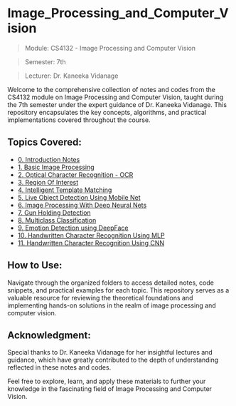# Image_Processing_and_Computer_Vision

> Module: CS4132 - Image Processing and Computer Vision

> Semester: 7th

> Lecturer: Dr. Kaneeka Vidanage

Welcome to the comprehensive collection of notes and codes from the CS4132 module on Image Processing and Computer Vision, taught during the 7th semester under the expert guidance of Dr. Kaneeka Vidanage. This repository encapsulates the key concepts, algorithms, and practical implementations covered throughout the course.

## Topics Covered:

* [0. Introduction Notes](https://github.com/HimashaRandil/Image_Processing_and_Computer_Vision/tree/main/0.%20Introduction%20Notes)
* [1. Basic Image Processing](https://github.com/HimashaRandil/Image_Processing_and_Computer_Vision/tree/main/1.%20Basic%20Image%20Processing)
* [2. Optical Character Recognition - OCR](https://github.com/HimashaRandil/Image_Processing_and_Computer_Vision/tree/main/2.%20OCR%20-%20Optical%20Charater%20Recognition)
* [3. Region Of Interest](https://github.com/HimashaRandil/Image_Processing_and_Computer_Vision/tree/main/3.%20Region%20of%20Intretst)
* [4. Intelligent Template Matching](https://github.com/HimashaRandil/Image_Processing_and_Computer_Vision/tree/main/4.%20Intelligent%20Template%20Macthing)
* [5. Live Object Detection Using Mobile Net](https://github.com/HimashaRandil/Image_Processing_and_Computer_Vision/tree/main/5.%20Live%20Object%20Detection%20Using%20MobileNet)
* [6. Image Processing With Deep Neural Nets ](https://github.com/HimashaRandil/Image_Processing_and_Computer_Vision/tree/main/6.%20Image%20Processing%20with%20Deep%20Neural%20Nets)
* [7. Gun Holding Detection](https://github.com/HimashaRandil/Image_Processing_and_Computer_Vision/tree/main/7.%20Gun%20Holding%20Detection)
* [8. Multiclass Classification](https://github.com/HimashaRandil/Image_Processing_and_Computer_Vision/tree/main/8.%20Multiclass%20Classification)
* [9. Emotion Detection using DeepFace ](https://github.com/HimashaRandil/Image_Processing_and_Computer_Vision/tree/main/9.%20Emotion%20Detetion%20Using%20DeepFace)
* [10. Handwritten Character Recognition Using MLP](https://github.com/HimashaRandil/Image_Processing_and_Computer_Vision/tree/main/10.%20Handwritten%20Charater%20Recognition%20Using%20MLP)
* [11. Handwritten Character Recognition Using CNN](https://github.com/HimashaRandil/Image_Processing_and_Computer_Vision/tree/main/11.%20Handwritten%20Charater%20Recognition%20Using%20CNN)

## How to Use:
Navigate through the organized folders to access detailed notes, code snippets, and practical examples for each topic. This repository serves as a valuable resource for reviewing the theoretical foundations and implementing hands-on solutions in the realm of image processing and computer vision.

## Acknowledgment:
Special thanks to Dr. Kaneeka Vidanage for her insightful lectures and guidance, which have greatly contributed to the depth of understanding reflected in these notes and codes.

Feel free to explore, learn, and apply these materials to further your knowledge in the fascinating field of Image Processing and Computer Vision.
